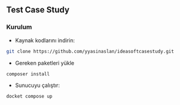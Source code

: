 ## Test Case Study

### Kurulum

- Kaynak kodlarını indirin:
```bash
git clone https://github.com/yyasinaslan/ideasoftcasestudy.git
```

- Gereken paketleri yükle
```bash
composer install
```

- Sunucuyu çalıştır:
```bash
docket compose up
```
